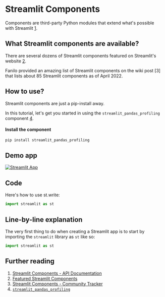 # Streamlit Components

Components are third-party Python modules that extend what's possible with Streamlit [1](https://docs.streamlit.io/library/components).

## What Streamlit components are available?

There are several dozens of Streamlit components featured on Streamlit's website [2](https://streamlit.io/components).

Fanilo provided an amazing list of Streamlit components on the wiki post [3] that lists about 85 Streamlit components as of April 2022.

## How to use?

Streamlit components are just a pip-install away.

In this tutorial, let's get you started in using the `streamlit_pandas_profiling` component [4](https://share.streamlit.io/okld/streamlit-gallery/main?p=pandas-profiling).

#### Install the component 

```bash
pip install streamlit_pandas_profiling
```


## Demo app

[![Streamlit App](https://static.streamlit.io/badges/streamlit_badge_black_white.svg)](https://share.streamlit.io/dataprofessor/st.template/)

## Code
Here's how to use st.write:
```python
import streamlit as st


```

## Line-by-line explanation
The very first thing to do when creating a Streamlit app is to start by importing the `streamlit` library as `st` like so:
```python
import streamlit as st
```

## Further reading
1. [Streamlit Components - API Documentation](https://docs.streamlit.io/library/components)
2. [Featured Streamlit Components](https://streamlit.io/components)
3. [Streamlit Components - Community Tracker](https://discuss.streamlit.io/t/streamlit-components-community-tracker/4634)
4. [`streamlit_pandas_profiling`](https://share.streamlit.io/okld/streamlit-gallery/main?p=pandas-profiling)
